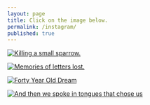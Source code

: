 ```yaml
---
layout: page
title: Click on the image below.
permalink: /instagram/
published: true
---
```

<a href="http://blog.hashin.me/2019/05/14/killing-a-small-sparrow/" target="_blank">![Killing a small sparrow.](https://images-wixmp-ed30a86b8c4ca887773594c2.wixmp.com/f/384f0dca-8210-4b23-a348-3a50bd8df88f/d55wvrb-1d188a3a-fd39-428a-9354-4c8697bd09a3.jpg/v1/fill/w_1280,h_720,q_75,strp/the_dark_ages_by_jonasdero_d55wvrb-fullview.jpg)</a>

<a href="http://blog.hashin.me/2019/05/04/memories-of-letters-lost/" target="_blank">![Memories of letters lost.](https://i.imgur.com/OJzw9Glg.jpg)</a>

<a href="http://blog.hashin.me/2019/04/08/forty-year-old-dream/" target="_blank">![Forty Year Old Dream](https://i.imgur.com/2YuQPLI.jpg)</a>


<a href="http://blog.hashin.me/2019/03/21/and-then-we-spoke-in-the-tongues-that-chose-us/" target="_blank">![And then we spoke in tongues that chose us](https://images.indianexpress.com/2017/08/divya-goyal-image-759.jpg)</a>
